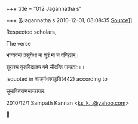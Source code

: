 +++
title = "012 Jagannatha s"

+++
[[Jagannatha s	2010-12-01, 08:08:35 [Source](https://groups.google.com/g/bvparishat/c/h1NeTu1-S24)]]



Respected scholars,



The verse



भाग्यवन्तं प्रसूयेथा मा शूरं मा च पण्डितम्।



शूराश्च कृतविद्याश्च वने सीदन्ति पाण्डवाः।।



isquoted in शार्ङ्गधरपद्धति(442) according to



सुभाषितरत्नभाण्डागार.  
  

2010/12/1 Sampath Kannan \<[ks_k...@yahoo.com]()\>



